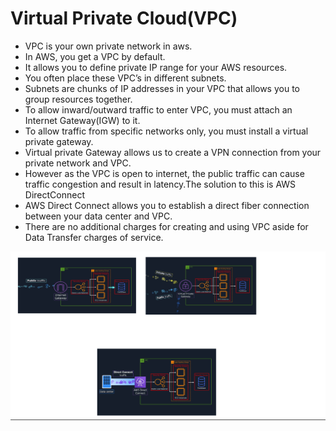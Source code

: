 # Virtual Private Cloud(VPC)

- VPC is your own private network in aws.
- In AWS, you get a VPC by default.
- It allows you to define private IP range for your AWS resources.
- You often place these VPC’s in different subnets.
- Subnets are chunks of IP addresses in your VPC that allows you to group resources together.
- To allow inward/outward traffic to enter  VPC, you must attach an Internet Gateway(IGW) to it.
- To allow traffic from specific networks only, you must install a virtual private gateway.
- Virtual private Gateway allows us to create a VPN connection from your private network and VPC.
- However as the VPC is open to internet, the public traffic can cause traffic congestion and result in latency.The solution to this is AWS DirectConnect
- AWS Direct Connect allows you to establish a direct fiber connection between your data center and VPC.
- There are no additional charges for creating and using VPC aside for Data Transfer charges of service.

![VPC](../Images/VPC.png)